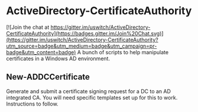 ActiveDirectory-CertificateAuthority
====================================

[![Join the chat at https://gitter.im/uswitch/ActiveDirectory-CertificateAuthority](https://badges.gitter.im/Join%20Chat.svg)](https://gitter.im/uswitch/ActiveDirectory-CertificateAuthority?utm_source=badge&utm_medium=badge&utm_campaign=pr-badge&utm_content=badge)
A bunch of scripts to help manipulate certificates in a Windows AD environment.

New-ADDCCertificate
-------------------
Generate and submit a certificate signing request for a DC to an AD integrated CA.
You will need specific templates set up for this to work. Instructions to follow.